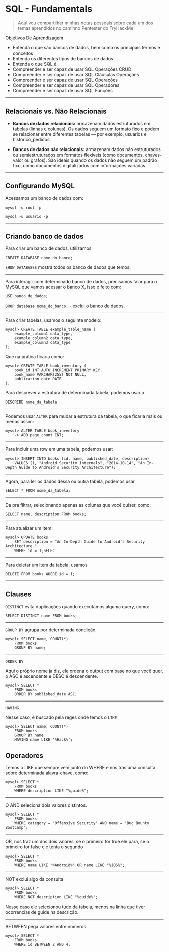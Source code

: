 # SQL - Fundamentals

> Aqui vou compartilhar minhas notas pessoais sobre cada um dos temas aprendidos no camihno Pentester do TryHackMe

Objetivos De Aprendizagem

- Entenda o que são bancos de dados, bem como os principais termos e conceitos
- Entenda os diferentes tipos de bancos de dados 
- Entenda o que SQL é
- Compreender e ser capaz de usar SQL Operações CRUD
- Compreender e ser capaz de usar SQL Cláusulas Operações
- Compreender e ser capaz de usar SQL Operações
- Compreender e ser capaz de usar SQL Operadores
- Compreender e ser capaz de usar SQL Funções

---

## Relacionais vs. Não Relacionais

- **Bancos de dados relacionais:** armazenam dados estruturados em tabelas (linhas e colunas). Os dados seguem um formato fixo e podem se relacionar entre diferentes tabelas — por exemplo, usuarios e historico_pedidos.

- **Bancos de dados não relacionais:** armazenam dados não estruturados ou semiestruturados em formatos flexíveis (como documentos, chaves-valor ou grafos). São ideais quando os dados não seguem um padrão fixo, como documentos digitalizados com informações variadas.

---

## Configurando MySQL

Acessamos um banco de dados com:

`mysql -u root -p` 

`mysql -u usuario -p`

---

## Criando banco de dados

Para criar um banco de dados, utilizamos 

`CREATE DATABASE nome_do_banco;`

`SHOW DATABASES` mostra todos os banco de dados que temos.

---

Para interagir com determinado banco de dados, precisamos falar para o MySQL que vamos acessar o banco X, isso é feito com:

`USE banco_de_dados;`

`DROP database nome_do_banco;` - exclui o banco de dados.

---

Para criar tabelas, usamos o seguinte modelo:

```
mysql> CREATE TABLE example_table_name (
    example_column1 data_type,
    example_column2 data_type,
    example_column3 data_type
);
```

Que na prática ficaria como:

```
mysql> CREATE TABLE book_inventory (
    book_id INT AUTO_INCREMENT PRIMARY KEY,
    book_name VARCHAR(255) NOT NULL,
    publication_date DATE
);
```

Para descrever a estrutura de determinada tabela, podemos usar o 

`DESCRIBE nome_da_tabela`

---

Podemos usar `ALTER` para mudar a estrutura da tabela, o que ficaria mais ou menos assim:

```
mysql> ALTER TABLE book_inventory
    -> ADD page_count INT;

```

---

Para incluir uma row em uma tabela, podemos usar:

```
mysql> INSERT INTO books (id, name, published_date, description)
    VALUES (1, "Android Security Internals", "2014-10-14", "An In-Depth Guide to Android's Security Architecture");
```

---

Agora, para ler os dados dessa ou outra tabela, podemos usar 

`SELECT * FROM nome_da_tabela;`

---

Da pra filtrar, selecionando apenas as colunas que você quiser, como:

`SELECT name, description FROM books;`

---

Para atualizar um item:

```
mysql> UPDATE books
    SET description = "An In-Depth Guide to Android's Security Architecture."
    WHERE id = 1;SELEC
```

---

Para deletar um item da tabela, usamos 

`DELETE FROM books WHERE id = 1;`

---

## Clauses

`DISTINCT` evita duplicações quando executamos alguma query, como:

`SELECT DISTINCT name FROM books;`

---

`GROUP BY` agrupa por determinada condição.

```
mysql> SELECT name, COUNT(*)
    FROM books
    GROUP BY name;
```

---

`ORDER BY` 

Aqui o próprio nome ja diz, ele ordena o output com base no que você quer, o ASC é ascendente e DESC é descendente.

```
mysql> SELECT *
    FROM books
    ORDER BY published_date ASC;
```

---
`HAVING`

Nesse caso, é buscado pela reges onde temos o `LIKE`

```
mysql> SELECT name, COUNT(*)
    FROM books
    GROUP BY name
    HAVING name LIKE '%Hack%';
```

## Operadores

Temos o LIKE que sempre vem junto do WHERE e nos trás uma consulta sobre determinada alavra-chave, como:

```
mysql> SELECT *
    FROM books
    WHERE description LIKE "%guide%";
```

---

O AND seleciona dois valores distintos.

```
mysql> SELECT *
    FROM books
    WHERE category = "Offensive Security" AND name = "Bug Bounty Bootcamp";
```

---

OR, nos traz um dos dois valores, se o primeiro for true ele para, se o primeiro for false ele tenta o segundo

```
mysql> SELECT *
    FROM books
    WHERE name LIKE "%Android%" OR name LIKE "%iOS%"; 
```

---

NOT exclui algo da consulta

```
mysql> SELECT *
    FROM books
    WHERE NOT description LIKE "%guide%";
```

Nesse caso ele selecionou tudo da tabela, menos na linha que tiver ocorrencias de guide na descrição.

---

BETWEEN pega valores entre números

```
mysql> SELECT *
    FROM books
    WHERE id BETWEEN 2 AND 4;
```
